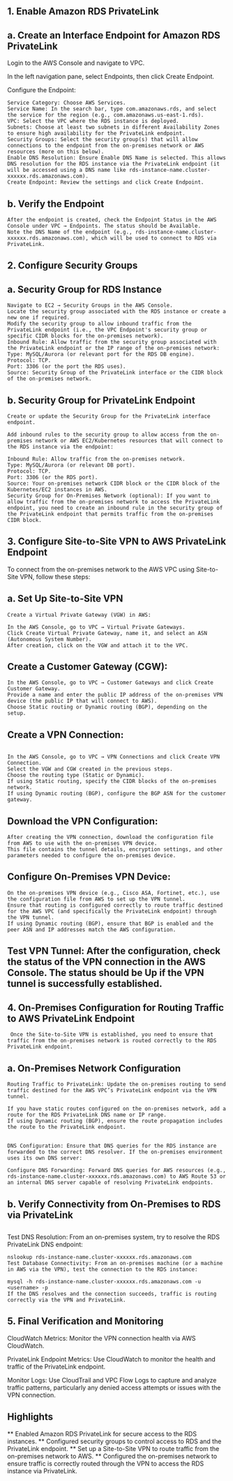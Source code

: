## 1. Enable Amazon RDS PrivateLink

## a. Create an Interface Endpoint for Amazon RDS PrivateLink

Login to the AWS Console and navigate to VPC.

In the left navigation pane, select Endpoints, then click Create Endpoint.

Configure the Endpoint:
```
Service Category: Choose AWS Services.
Service Name: In the search bar, type com.amazonaws.rds, and select the service for the region (e.g., com.amazonaws.us-east-1.rds).
VPC: Select the VPC where the RDS instance is deployed.
Subnets: Choose at least two subnets in different Availability Zones to ensure high availability for the PrivateLink endpoint.
Security Groups: Select the security group(s) that will allow connections to the endpoint from the on-premises network or AWS resources (more on this below).
Enable DNS Resolution: Ensure Enable DNS Name is selected. This allows DNS resolution for the RDS instance via the PrivateLink endpoint (it will be accessed using a DNS name like rds-instance-name.cluster-xxxxxx.rds.amazonaws.com).
Create Endpoint: Review the settings and click Create Endpoint.
```
## b. Verify the Endpoint
```
After the endpoint is created, check the Endpoint Status in the AWS Console under VPC → Endpoints. The status should be Available.
Note the DNS Name of the endpoint (e.g., rds-instance-name.cluster-xxxxxx.rds.amazonaws.com), which will be used to connect to RDS via PrivateLink.
```

## 2. Configure Security Groups

## a. Security Group for RDS Instance
```
Navigate to EC2 → Security Groups in the AWS Console.
Locate the security group associated with the RDS instance or create a new one if required.
Modify the security group to allow inbound traffic from the PrivateLink endpoint (i.e., the VPC Endpoint's security group or specific CIDR blocks for the on-premises network).
Inbound Rule: Allow traffic from the security group associated with the PrivateLink endpoint or the IP range of the on-premises network:
Type: MySQL/Aurora (or relevant port for the RDS DB engine).
Protocol: TCP.
Port: 3306 (or the port the RDS uses).
Source: Security Group of the PrivateLink interface or the CIDR block of the on-premises network.
```
## b. Security Group for PrivateLink Endpoint
```
Create or update the Security Group for the PrivateLink interface endpoint.

Add inbound rules to the security group to allow access from the on-premises network or AWS EC2/Kubernetes resources that will connect to the RDS instance via the endpoint:

Inbound Rule: Allow traffic from the on-premises network.
Type: MySQL/Aurora (or relevant DB port).
Protocol: TCP.
Port: 3306 (or the RDS port).
Source: Your on-premises network CIDR block or the CIDR block of the Kubernetes/EC2 instances in AWS.
Security Group for On-Premises Network (optional): If you want to allow traffic from the on-premises network to access the PrivateLink endpoint, you need to create an inbound rule in the security group of the PrivateLink endpoint that permits traffic from the on-premises CIDR block.
```

## 3. Configure Site-to-Site VPN to AWS PrivateLink Endpoint
To connect from the on-premises network to the AWS VPC using Site-to-Site VPN, follow these steps:

## a. Set Up Site-to-Site VPN
```
Create a Virtual Private Gateway (VGW) in AWS:

In the AWS Console, go to VPC → Virtual Private Gateways.
Click Create Virtual Private Gateway, name it, and select an ASN (Autonomous System Number).
After creation, click on the VGW and attach it to the VPC.
```
## Create a Customer Gateway (CGW):
```
In the AWS Console, go to VPC → Customer Gateways and click Create Customer Gateway.
Provide a name and enter the public IP address of the on-premises VPN device (the public IP that will connect to AWS).
Choose Static routing or Dynamic routing (BGP), depending on the setup.
```
## Create a VPN Connection:
```

In the AWS Console, go to VPC → VPN Connections and click Create VPN Connection.
Select the VGW and CGW created in the previous steps.
Choose the routing type (Static or Dynamic).
If using Static routing, specify the CIDR blocks of the on-premises network.
If using Dynamic routing (BGP), configure the BGP ASN for the customer gateway.
```
## Download the VPN Configuration:
```
After creating the VPN connection, download the configuration file from AWS to use with the on-premises VPN device.
This file contains the tunnel details, encryption settings, and other parameters needed to configure the on-premises device.
```
## Configure On-Premises VPN Device:
```
On the on-premises VPN device (e.g., Cisco ASA, Fortinet, etc.), use the configuration file from AWS to set up the VPN tunnel.
Ensure that routing is configured correctly to route traffic destined for the AWS VPC (and specifically the PrivateLink endpoint) through the VPN tunnel.
If using Dynamic routing (BGP), ensure that BGP is enabled and the peer ASN and IP addresses match the AWS configuration.
```

## Test VPN Tunnel: After the configuration, check the status of the VPN connection in the AWS Console. The status should be Up if the VPN tunnel is successfully established.

## 4. On-Premises Configuration for Routing Traffic to AWS PrivateLink Endpoint
``` Once the Site-to-Site VPN is established, you need to ensure that traffic from the on-premises network is routed correctly to the RDS PrivateLink endpoint.```

## a. On-Premises Network Configuration
``` 
Routing Traffic to PrivateLink: Update the on-premises routing to send traffic destined for the AWS VPC’s PrivateLink endpoint via the VPN tunnel.

If you have static routes configured on the on-premises network, add a route for the RDS PrivateLink DNS name or IP range.
If using Dynamic routing (BGP), ensure the route propagation includes the route to the PrivateLink endpoint.
```
##
```
DNS Configuration: Ensure that DNS queries for the RDS instance are forwarded to the correct DNS resolver. If the on-premises environment uses its own DNS server:

Configure DNS Forwarding: Forward DNS queries for AWS resources (e.g., rds-instance-name.cluster-xxxxxx.rds.amazonaws.com) to AWS Route 53 or an internal DNS server capable of resolving PrivateLink endpoints.
```
## b. Verify Connectivity from On-Premises to RDS via PrivateLink

##
Test DNS Resolution: From an on-premises system, try to resolve the RDS PrivateLink DNS endpoint:

```
nslookup rds-instance-name.cluster-xxxxxx.rds.amazonaws.com
Test Database Connectivity: From an on-premises machine (or a machine in AWS via the VPN), test the connection to the RDS instance:
```

```
mysql -h rds-instance-name.cluster-xxxxxx.rds.amazonaws.com -u <username> -p
If the DNS resolves and the connection succeeds, traffic is routing correctly via the VPN and PrivateLink.
```

## 5. Final Verification and Monitoring
CloudWatch Metrics: Monitor the VPN connection health via AWS CloudWatch.

PrivateLink Endpoint Metrics: Use CloudWatch to monitor the health and traffic of the PrivateLink endpoint.

Monitor Logs: Use CloudTrail and VPC Flow Logs to capture and analyze traffic patterns, particularly any denied access attempts or issues with the VPN connection.

## Highlights


** Enabled Amazon RDS PrivateLink for secure access to the RDS instances.
** Configured security groups to control access to RDS and the PrivateLink endpoint.
** Set up a Site-to-Site VPN to route traffic from the on-premises network to AWS.
** Configured the on-premises network to ensure traffic is correctly routed through the VPN to access the RDS instance via PrivateLink.
